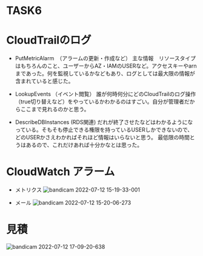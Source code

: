 # TASK6

# CloudTrailのログ
- PutMetricAlarm　（アラームの更新・作成など）
主な情報　リソースタイプはもちろんのこと、ユーザーからAZ・IAMのUSERなど。アクセスキーやarnまであった。何を監視しているかなどもあり、ログとしては最大限の情報が含まれていると感じた。

- LookupEvents （イベント閲覧）
誰が何時何分にどのCloudTrailのログ操作（true切り替えなど）をやっているかわかるのはすごい。自分が管理者だからここまで見れるのかと思う。

- DescribeDBInstances (RDS関連)
だれが終了させたなどはわかるようになっている。そもそも停止できる権限を持っているUSERしかできないので、どのUSERかさえわかればそれほど情報はいらないと思う。
最低限の時間とうはあるので、これだけあれば十分かなとは思った。

# CloudWatch アラーム

- メトリクス
![bandicam 2022-07-12 15-19-33-001](https://user-images.githubusercontent.com/105532255/178441651-832812ef-d0cc-47cd-8cf1-ea0ea91d8f10.jpg)

- メール
![bandicam 2022-07-12 15-20-06-273](https://user-images.githubusercontent.com/105532255/178441733-66a69116-1aaf-4182-bf4c-c8a4dc982b32.jpg)


# 見積

![bandicam 2022-07-12 17-09-20-638](https://user-images.githubusercontent.com/105532255/178442066-7612e758-22b3-4f61-a422-c3e3e9b9a0c9.jpg)

